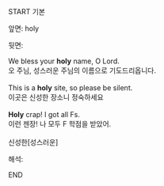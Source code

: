 START
기본

앞면:
holy


뒷면:
<div><div>We bless your <strong>holy</strong> name, O Lord. </div><div><div>오 주님, 성스러운 주님의 이름으로 기도드리옵니다.</div></div></div><div><br></div><div><div>This is a <strong>holy</strong> site, so please be silent. </div><div><div>이곳은 신성한 장소니 정숙하세요</div></div></div><div><br></div><div><div><strong>Holy</strong> crap! I got all Fs. </div><div><div>이런 젠장! 나 모두 F 학점을 받았어.</div></div></div><div><br></div><div>신성한[성스러운]</div>


해석:
<!--ID: 1746614454062-->
END